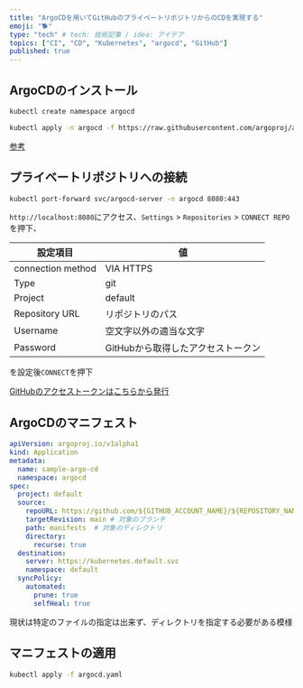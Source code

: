 ```yaml
---
title: "ArgoCDを用いてGitHubのプライベートリポジトリからのCDを実現する"
emoji: "🐕"
type: "tech" # tech: 技術記事 / idea: アイデア
topics: ["CI", "CD", "Kubernetes", "argocd", "GitHub"]
published: true
---
```


## ArgoCDのインストール

```bash
kubectl create namespace argocd
```

```bash
kubectl apply -n argocd -f https://raw.githubusercontent.com/argoproj/argo-cd/stable/manifests/install.yaml
```

[参考](https://argo-cd.readthedocs.io/en/stable/getting_started/#1-install-argo-cd)

## プライベートリポジトリへの接続

```bash
kubectl port-forward svc/argocd-server -n argocd 8080:443
```

`http://localhost:8080`にアクセス、`Settings` > `Repositories` > `CONNECT REPO` を押下、

| 設定項目 | 値 |
| --- | --- |
| connection method | VIA HTTPS |
| Type | git |
| Project | default |
| Repository URL | リポジトリのパス |
| Username | 空文字以外の適当な文字 |
| Password | GitHubから取得したアクセストークン |

を設定後`CONNECT`を押下

[GitHubのアクセストークンはこちらから発行](https://github.com/settings/tokens)

## ArgoCDのマニフェスト

```yaml:argocd.yaml
apiVersion: argoproj.io/v1alpha1
kind: Application
metadata:
  name: sample-argo-cd
  namespace: argocd
spec:
  project: default
  source:
    repoURL: https://github.com/${GITHUB_ACCOUNT_NAME}/${REPOSITORY_NAME}.git # 対象のリポジトリ
    targetRevision: main # 対象のブランチ
    path: manifests  # 対象のディレクトリ
    directory:
      recurse: true
  destination:
    server: https://kubernetes.default.svc
    namespace: default
  syncPolicy:
    automated:
      prune: true
      selfHeal: true
```

現状は特定のファイルの指定は出来ず、ディレクトリを指定する必要がある模様


## マニフェストの適用

```bash
kubectl apply -f argocd.yaml
```
